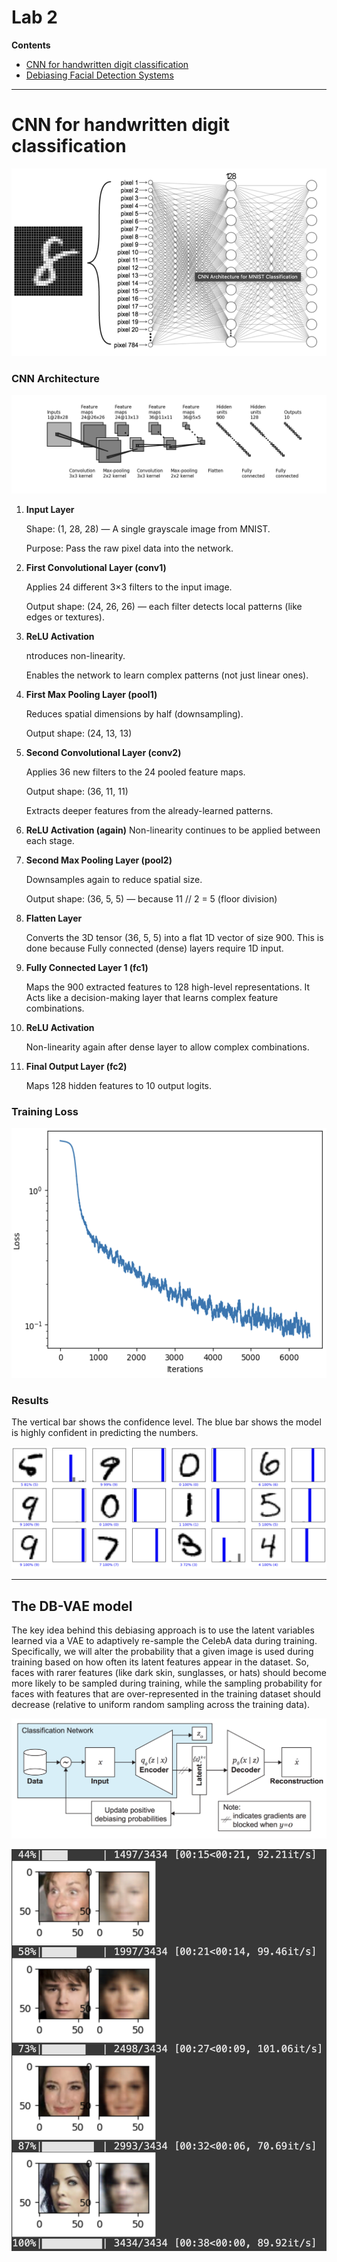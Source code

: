 # Lab 2

**Contents**

* [CNN for handwritten digit classification](https://github.com/Prashanna-Raj-Pandit/DeepLearning-MIT/blob/main/Lab2/PT_Part1_MNIST.ipynb)
* [Debiasing Facial Detection Systems](https://github.com/Prashanna-Raj-Pandit/DeepLearning-MIT/blob/main/Lab2/PT_Part2_Debiasing.ipynb)
___

# CNN for handwritten digit classification

<img src="./images/nn.png" height="300px" width="700px"></img>
### CNN Architecture
![conv_net](./images/conv_net.png)

1. **Input Layer**

    Shape: (1, 28, 28) — A single grayscale image from MNIST.
    
    Purpose: Pass the raw pixel data into the network.

2. **First Convolutional Layer (conv1)**

    Applies 24 different 3×3 filters to the input image.
    
    Output shape: (24, 26, 26) — each filter detects local patterns (like edges or textures).

3. **ReLU Activation**
    
    ntroduces non-linearity.

    Enables the network to learn complex patterns (not just linear ones).

4. **First Max Pooling Layer (pool1)**

    Reduces spatial dimensions by half (downsampling).  
    
    Output shape: (24, 13, 13)

5. **Second Convolutional Layer (conv2)**

    Applies 36 new filters to the 24 pooled feature maps.
    
    Output shape: (36, 11, 11)
    
    Extracts deeper features from the already-learned patterns.

6. **ReLU Activation (again)** Non-linearity continues to be applied between each stage.

7. **Second Max Pooling Layer (pool2)**

    Downsamples again to reduce spatial size.

    Output shape: (36, 5, 5) — because 11 // 2 = 5 (floor division)

8. **Flatten Layer**

    Converts the 3D tensor (36, 5, 5) into a flat 1D vector of size 900. This is done because Fully connected (dense) layers require 1D input.

9. **Fully Connected Layer 1 (fc1)**
    
    Maps the 900 extracted features to 128 high-level representations. It Acts like a decision-making layer that learns complex feature combinations.

10. **ReLU Activation**

    Non-linearity again after dense layer to allow complex combinations.

11. **Final Output Layer (fc2)**

    Maps 128 hidden features to 10 output logits.

### Training Loss
<img src="./images/training_loss.png" height="400px" width="600px"></img>

### Results

The vertical bar shows the confidence level. The blue bar shows the model is highly confident in predicting the numbers.

<img src="./images/results.png"></img>

---
## The DB-VAE model

The key idea behind this debiasing approach is to use the latent variables learned via a VAE to adaptively re-sample the CelebA data during training. Specifically, we will alter the probability that a given image is used during training based on how often its latent features appear in the dataset. So, faces with rarer features (like dark skin, sunglasses, or hats) should become more likely to be sampled during training, while the sampling probability for faces with features that are over-represented in the training dataset should decrease (relative to uniform random sampling across the training data).

![DB-VAE model](./images/db-vae.png)

![output](./images/db_vae.png)